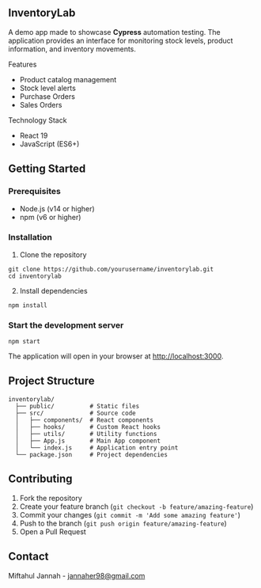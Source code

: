 ## InventoryLab

A demo app made to showcase **Cypress** automation testing. The application provides an interface for monitoring stock levels, product information, and inventory movements.

Features
- Product catalog management
- Stock level alerts
- Purchase Orders
- Sales Orders

Technology Stack
- React 19
- JavaScript (ES6+)

## Getting Started

### Prerequisites

- Node.js (v14 or higher)
- npm (v6 or higher)

### Installation

1. Clone the repository
```
git clone https://github.com/yourusername/inventorylab.git
cd inventorylab
```

2. Install dependencies
```
npm install
```

### Start the development server
```
npm start
```

The application will open in your browser at [http://localhost:3000](http://localhost:3000).


## Project Structure

```
inventorylab/
  ├── public/          # Static files
  ├── src/             # Source code
  │   ├── components/  # React components
  │   ├── hooks/       # Custom React hooks
  │   ├── utils/       # Utility functions
  │   ├── App.js       # Main App component
  │   └── index.js     # Application entry point
  └── package.json     # Project dependencies
```

## Contributing

1. Fork the repository
2. Create your feature branch (`git checkout -b feature/amazing-feature`)
3. Commit your changes (`git commit -m 'Add some amazing feature'`)
4. Push to the branch (`git push origin feature/amazing-feature`)
5. Open a Pull Request

## Contact

Miftahul Jannah - jannaher98@gmail.com
